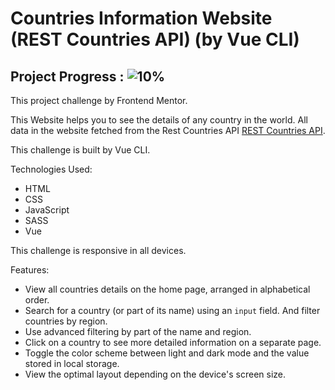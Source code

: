 # Countries Information Website (REST Countries API) (by Vue CLI)

## Project Progress : ![10%](https://progress-bar.dev/10/?title=done)

This project challenge by Frontend Mentor.

This Website helps you to see the details of any country in the world. All data in the website fetched
from the Rest Countries API [REST Countries API](https://restcountries.com).

This challenge is built by Vue CLI.

Technologies Used:

- HTML
- CSS
- JavaScript
- SASS
- Vue

This challenge is responsive in all devices.

Features:

- View all countries details on the home page, arranged in alphabetical order.
- Search for a country (or part of its name) using an `input` field. And filter countries by region.
- Use advanced filtering by part of the name and region.
- Click on a country to see more detailed information on a separate page.
- Toggle the color scheme between light and dark mode and the value stored in local storage.
- View the optimal layout depending on the device's screen size.

<!--
[See Website Live]()

Output design Screenshots:

Large Screens Home Page :
![Output](/Output-design-screenshots/1.home-large-screens.png)

Medium Screens Home Page :
![Output](/Output-design-screenshots/2.home-medium-screens.png)

Mobile Screens Home Page :
![Output](/Output-design-screenshots/3.home-mobile-screens.png)

Large Screens Details Page :
![Output](/Output-design-screenshots/4.details-large-screens.png)

Medium Screens Details Page :
![Output](/Output-design-screenshots/5.details-medium-screens.png)

Mobile Screens Details Page :
![Output](/Output-design-screenshots/6.details-mobile-screens.png)
-->

